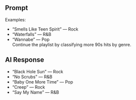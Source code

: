 ## Prompt
Examples:  
- “Smells Like Teen Spirit” — Rock  
- “Waterfalls” — R&B  
- “Wannabe” — Pop  
Continue the playlist by classifying more 90s hits by genre.

## AI Response
- “Black Hole Sun” — Rock  
- “No Scrubs” — R&B  
- “Baby One More Time” — Pop  
- “Creep” — Rock  
- “Say My Name” — R&B